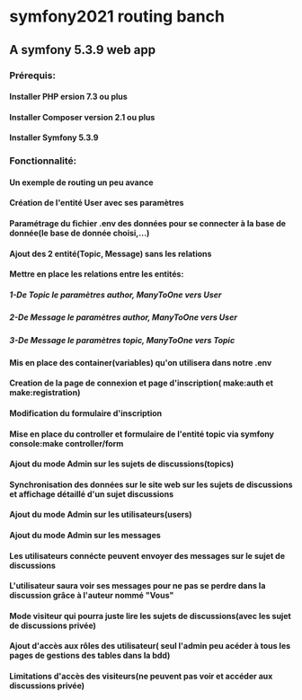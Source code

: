 # symfony2021 routing banch
## A symfony 5.3.9 web app
### Prérequis:
#### Installer PHP ersion 7.3 ou plus
#### Installer Composer version 2.1 ou plus
#### Installer Symfony 5.3.9 

### Fonctionnalité:
#### Un exemple de routing un peu avance
#### Création de l'entité User avec ses paramètres
#### Paramétrage du fichier .env des données pour se connecter à la base de donnée(le base de donnée choisi,...)
#### Ajout des 2 entité(Topic, Message) sans les relations
#### Mettre en place les relations entre les entités:
##### 1-De Topic le paramètres author, ManyToOne vers User
##### 2-De Message le paramètres author, ManyToOne vers User
##### 3-De Message le paramètres topic, ManyToOne vers Topic
#### Mis en place des container(variables) qu'on utilisera dans notre .env 
#### Creation de la page de connexion et page d'inscription( make:auth et make:registration)
#### Modification du formulaire d'inscription
#### Mise en place du controller et formulaire de l'entité topic via symfony console:make controller/form
#### Ajout du mode Admin sur les sujets de discussions(topics)
#### Synchronisation des données sur le site web sur les sujets de discussions et affichage détaillé d'un sujet discussions 

#### Ajout du mode Admin sur les utilisateurs(users)
#### Ajout du mode Admin sur les messages
#### Les utilisateurs connécte peuvent envoyer des messages sur le sujet de discussions
#### L'utilisateur saura voir ses messages pour ne pas se perdre dans la discussion grâce à l'auteur nommé "Vous"
#### Mode visiteur qui pourra juste lire les sujets de discussions(avec les sujet de discussions privée)
#### Ajout d'accès aux rôles des utilisateur( seul l'admin peu acéder à tous les pages de gestions des tables dans la bdd)
#### Limitations d'accès des visiteurs(ne peuvent pas voir et accéder aux discussions privée)